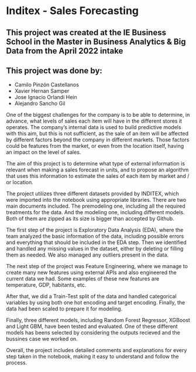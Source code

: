 # Inditex - Sales Forecasting

## This project was created at the IE Business School in the Master in Business Analytics & Big Data from the April 2022 intake

## This project was done by:
* Camilo Pinzón Castellanos
* Xavier Hernan Samper
* Jose Ignacio Orlandi Hein
* Alejandro Sancho Gil

One of the biggest challenges for the company is to be able to determine, in advance, what levels of sales each item will have in the different stores it operates. The company’s internal data is used to build predictive models with this aim, but this is not sufficient, as the sale of an item will be affected by different factors beyond the company in different markets. Those factors could be features from the market, or even from the location itself, having an impact on the level of sales.

The aim of this project is to determine what type of external information is relevant when making a sales forecast in units, and to propose an algorithm that uses this information to estimate the sales of each item by market and / or location.

The project utilizes three different datasets provided by INDITEX, which were imported into the notebook using appropriate libraries. There are two main documents included. The premodeling one, including all the required treatments for the data. And the modeling one, including different models. Both of them are zipped as its size is bigger than accepted by Github.

The first step of the project is Exploratory Data Analysis (EDA), where the team analyzed the basic information of the data, including possible errors and everything that should be included in the EDA step. Then we identified and handled any missing values in the dataset, either by deleting or filling them as needed. We also managed any outliers present in the data.

The next step of the project was Feature Engineering, where we manage to create many new features using external APIs and also engineered the current data we had. Some examples of these new features are temperature, GDP, habitants, etc.

After that, we did a Train-Test split of the data and handled categorical variables by using both one hot encoding and target encoding. Finally, the data  had been scaled to prepare it for modeling.

Finally, three different models, including Random Forest Regressor, XGBoost and Light GBM, have been tested and evaluated. One of these different models has beens selected by considering the outputs recieved and the bussines case we worked on.

Overall, the project includes detailed comments and explanations for every step taken in the notebook, making it easy to understand and follow the process.
